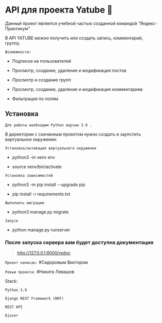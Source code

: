 # API для проекта Yatube :t-rex:

Данный проект является учебной частью созданной командой "Яндекс-Практикум"

В API YATUBE можно получить или создать запись, комментарий, группу.


```Возможности:```

- Подписка на пользователей

- Просмотр, создание, удаление и модификация постов

- Просмотр и создание групп

- Просмотр, создание, удаление и модификация комментариев

- Фильтрация по полям

## Установка

 ```Для работы необходим Python версии 3.9 .```

В директории с скачанным проектом нужно создать и заупстить виртуальное окружение:

```Установка/активация виртуального окружения```

- python3 -m venv env

- source venv/bin/activate

```Установка зависимостей```

- python3 -m pip install --upgrade pip

- pip install -r requirements.txt

```Выполнить миграции```

- python3 manage.py migrate

```Запуск```

- python manage.py runserver


### После запуска сервера вам будет доступна документация
>http://127.0.0.1:8000/redoc

```Проект написан:``` #Сидоровым Виктором

```Ревью проекта:``` #Никита Левашов

Stack:

```Python 3.9```

```Django REST Framework (DRF)```

```REST API```

```Djoser```




